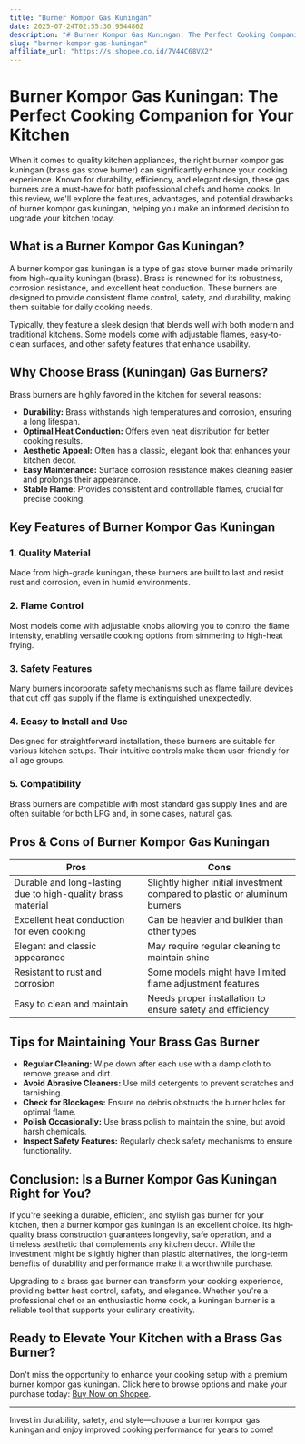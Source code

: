 ```yaml
---
title: "Burner Kompor Gas Kuningan"
date: 2025-07-24T02:55:30.954486Z
description: "# Burner Kompor Gas Kuningan: The Perfect Cooking Companion for Your Kitchen..."
slug: "burner-kompor-gas-kuningan"
affiliate_url: "https://s.shopee.co.id/7V44C68VX2"
---
```

# Burner Kompor Gas Kuningan: The Perfect Cooking Companion for Your Kitchen

When it comes to quality kitchen appliances, the right burner kompor gas kuningan (brass gas stove burner) can significantly enhance your cooking experience. Known for durability, efficiency, and elegant design, these gas burners are a must-have for both professional chefs and home cooks. In this review, we'll explore the features, advantages, and potential drawbacks of burner kompor gas kuningan, helping you make an informed decision to upgrade your kitchen today.

## What is a Burner Kompor Gas Kuningan?

A burner kompor gas kuningan is a type of gas stove burner made primarily from high-quality kuningan (brass). Brass is renowned for its robustness, corrosion resistance, and excellent heat conduction. These burners are designed to provide consistent flame control, safety, and durability, making them suitable for daily cooking needs.

Typically, they feature a sleek design that blends well with both modern and traditional kitchens. Some models come with adjustable flames, easy-to-clean surfaces, and other safety features that enhance usability.

## Why Choose Brass (Kuningan) Gas Burners?

Brass burners are highly favored in the kitchen for several reasons:

- **Durability:** Brass withstands high temperatures and corrosion, ensuring a long lifespan.
- **Optimal Heat Conduction:** Offers even heat distribution for better cooking results.
- **Aesthetic Appeal:** Often has a classic, elegant look that enhances your kitchen decor.
- **Easy Maintenance:** Surface corrosion resistance makes cleaning easier and prolongs their appearance.
- **Stable Flame:** Provides consistent and controllable flames, crucial for precise cooking.

## Key Features of Burner Kompor Gas Kuningan

### 1. Quality Material

Made from high-grade kuningan, these burners are built to last and resist rust and corrosion, even in humid environments.

### 2. Flame Control

Most models come with adjustable knobs allowing you to control the flame intensity, enabling versatile cooking options from simmering to high-heat frying.

### 3. Safety Features

Many burners incorporate safety mechanisms such as flame failure devices that cut off gas supply if the flame is extinguished unexpectedly.

### 4. Eeasy to Install and Use

Designed for straightforward installation, these burners are suitable for various kitchen setups. Their intuitive controls make them user-friendly for all age groups.

### 5. Compatibility

Brass burners are compatible with most standard gas supply lines and are often suitable for both LPG and, in some cases, natural gas.

## Pros & Cons of Burner Kompor Gas Kuningan

| **Pros** | **Cons** |
|--------------|--------------|
| Durable and long-lasting due to high-quality brass material | Slightly higher initial investment compared to plastic or aluminum burners |
| Excellent heat conduction for even cooking | Can be heavier and bulkier than other types |
| Elegant and classic appearance | May require regular cleaning to maintain shine |
| Resistant to rust and corrosion | Some models might have limited flame adjustment features |
| Easy to clean and maintain | Needs proper installation to ensure safety and efficiency |

## Tips for Maintaining Your Brass Gas Burner

- **Regular Cleaning:** Wipe down after each use with a damp cloth to remove grease and dirt.
- **Avoid Abrasive Cleaners:** Use mild detergents to prevent scratches and tarnishing.
- **Check for Blockages:** Ensure no debris obstructs the burner holes for optimal flame.
- **Polish Occasionally:** Use brass polish to maintain the shine, but avoid harsh chemicals.
- **Inspect Safety Features:** Regularly check safety mechanisms to ensure functionality.

## Conclusion: Is a Burner Kompor Gas Kuningan Right for You?

If you're seeking a durable, efficient, and stylish gas burner for your kitchen, then a burner kompor gas kuningan is an excellent choice. Its high-quality brass construction guarantees longevity, safe operation, and a timeless aesthetic that complements any kitchen decor. While the investment might be slightly higher than plastic alternatives, the long-term benefits of durability and performance make it a worthwhile purchase.

Upgrading to a brass gas burner can transform your cooking experience, providing better heat control, safety, and elegance. Whether you're a professional chef or an enthusiastic home cook, a kuningan burner is a reliable tool that supports your culinary creativity.

## Ready to Elevate Your Kitchen with a Brass Gas Burner?

Don't miss the opportunity to enhance your cooking setup with a premium burner kompor gas kuningan. Click here to browse options and make your purchase today: [Buy Now on Shopee](https://s.shopee.co.id/7V44C68VX2).

---

Invest in durability, safety, and style—choose a burner kompor gas kuningan and enjoy improved cooking performance for years to come!